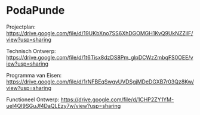 # PodaPunde
Projectplan:
https://drive.google.com/file/d/19UKbXno7SS6XhDGOMGH1KvQ9UkNZZilF/view?usp=sharing

Technisch Ontwerp:
https://drive.google.com/file/d/1t6Tisx8dzDS8Pm_glpDCWzZmbqFS0OEE/view?usp=sharing

Programma van Eisen:
https://drive.google.com/file/d/1rNFBEqSwgvUVDSgjMDeDGXB7r03Qz8Kw/view?usp=sharing

Functioneel Ontwerp:
https://drive.google.com/file/d/1CHP2ZY1YM-uel4QI9SGuJf4DaQLEzy7w/view?usp=sharing